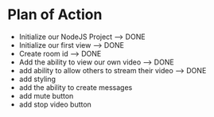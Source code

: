 # Plan of Action

- Initialize our NodeJS Project --> DONE
- Initialize our first view --> DONE
- Create room id --> DONE
- Add the ability to view our own video --> DONE
- add ability to allow others to stream their video --> DONE
- add styling
- add the ability to create messages
- add mute button
- add stop video button